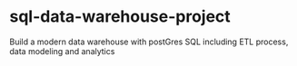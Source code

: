 # sql-data-warehouse-project
Build a modern data warehouse with postGres SQL including ETL process, data modeling and analytics
